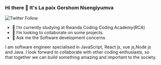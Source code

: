### Hi there 👋 It's La paix Gershom Nsengiyumva
![Twitter Follow](https://img.shields.io/twitter/follow/GershomNsengiy1?style=social)

<!--
**gershomlapaix/gershomlapaix** is a ✨ _special_ ✨ repository because its `README.md` (this file) appears on your GitHub profile.
Here are some ideas to get you started:
-->
- 🌱 I’m currently studying at Rwanda Coding Coding Academy(RCA)
- 👯 I’m looking to collaborate on some projects.
- 💬 Ask me the Software development concerns

I am software engineer specialised in JavaScript, React js, vue js,Node js and Java.
I look forward to collaborate with other coding enthusiasts, so that together we can
build something amazing and important to the society.
